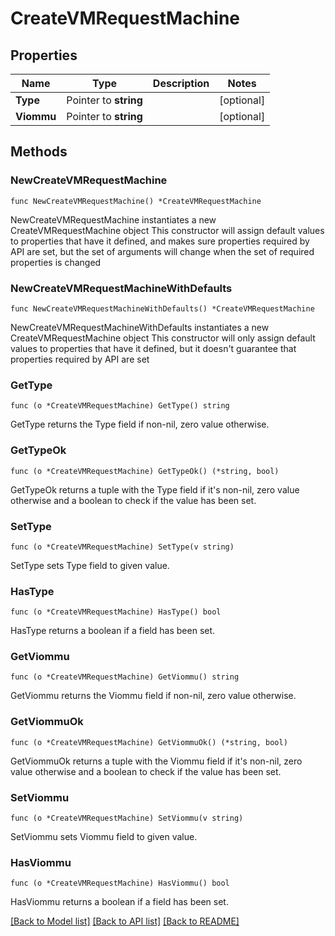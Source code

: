 # CreateVMRequestMachine

## Properties

Name | Type | Description | Notes
------------ | ------------- | ------------- | -------------
**Type** | Pointer to **string** |  | [optional] 
**Viommu** | Pointer to **string** |  | [optional] 

## Methods

### NewCreateVMRequestMachine

`func NewCreateVMRequestMachine() *CreateVMRequestMachine`

NewCreateVMRequestMachine instantiates a new CreateVMRequestMachine object
This constructor will assign default values to properties that have it defined,
and makes sure properties required by API are set, but the set of arguments
will change when the set of required properties is changed

### NewCreateVMRequestMachineWithDefaults

`func NewCreateVMRequestMachineWithDefaults() *CreateVMRequestMachine`

NewCreateVMRequestMachineWithDefaults instantiates a new CreateVMRequestMachine object
This constructor will only assign default values to properties that have it defined,
but it doesn't guarantee that properties required by API are set

### GetType

`func (o *CreateVMRequestMachine) GetType() string`

GetType returns the Type field if non-nil, zero value otherwise.

### GetTypeOk

`func (o *CreateVMRequestMachine) GetTypeOk() (*string, bool)`

GetTypeOk returns a tuple with the Type field if it's non-nil, zero value otherwise
and a boolean to check if the value has been set.

### SetType

`func (o *CreateVMRequestMachine) SetType(v string)`

SetType sets Type field to given value.

### HasType

`func (o *CreateVMRequestMachine) HasType() bool`

HasType returns a boolean if a field has been set.

### GetViommu

`func (o *CreateVMRequestMachine) GetViommu() string`

GetViommu returns the Viommu field if non-nil, zero value otherwise.

### GetViommuOk

`func (o *CreateVMRequestMachine) GetViommuOk() (*string, bool)`

GetViommuOk returns a tuple with the Viommu field if it's non-nil, zero value otherwise
and a boolean to check if the value has been set.

### SetViommu

`func (o *CreateVMRequestMachine) SetViommu(v string)`

SetViommu sets Viommu field to given value.

### HasViommu

`func (o *CreateVMRequestMachine) HasViommu() bool`

HasViommu returns a boolean if a field has been set.


[[Back to Model list]](../README.md#documentation-for-models) [[Back to API list]](../README.md#documentation-for-api-endpoints) [[Back to README]](../README.md)


